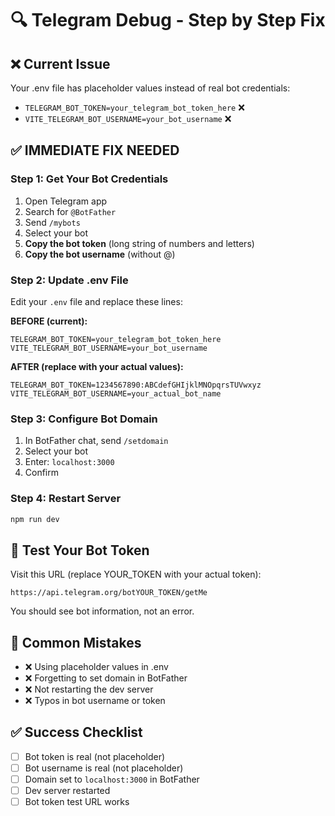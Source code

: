 # 🔍 Telegram Debug - Step by Step Fix

## ❌ Current Issue
Your .env file has placeholder values instead of real bot credentials:
- `TELEGRAM_BOT_TOKEN=your_telegram_bot_token_here` ❌
- `VITE_TELEGRAM_BOT_USERNAME=your_bot_username` ❌

## ✅ IMMEDIATE FIX NEEDED

### Step 1: Get Your Bot Credentials
1. Open Telegram app
2. Search for `@BotFather`
3. Send `/mybots`
4. Select your bot
5. **Copy the bot token** (long string of numbers and letters)
6. **Copy the bot username** (without @)

### Step 2: Update .env File
Edit your `.env` file and replace these lines:

**BEFORE (current):**
```env
TELEGRAM_BOT_TOKEN=your_telegram_bot_token_here
VITE_TELEGRAM_BOT_USERNAME=your_bot_username
```

**AFTER (replace with your actual values):**
```env
TELEGRAM_BOT_TOKEN=1234567890:ABCdefGHIjklMNOpqrsTUVwxyz
VITE_TELEGRAM_BOT_USERNAME=your_actual_bot_name
```

### Step 3: Configure Bot Domain
1. In BotFather chat, send `/setdomain`
2. Select your bot
3. Enter: `localhost:3000`
4. Confirm

### Step 4: Restart Server
```bash
npm run dev
```

## 🧪 Test Your Bot Token
Visit this URL (replace YOUR_TOKEN with your actual token):
```
https://api.telegram.org/botYOUR_TOKEN/getMe
```

You should see bot information, not an error.

## 🚨 Common Mistakes
- ❌ Using placeholder values in .env
- ❌ Forgetting to set domain in BotFather
- ❌ Not restarting the dev server
- ❌ Typos in bot username or token

## ✅ Success Checklist
- [ ] Bot token is real (not placeholder)
- [ ] Bot username is real (not placeholder)
- [ ] Domain set to `localhost:3000` in BotFather
- [ ] Dev server restarted
- [ ] Bot token test URL works
